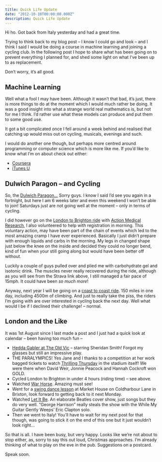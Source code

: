```yaml
---
title: Quick Life Update
date: "2012-10-10T00:00:00.000Z"
description: Quick Life Update
---
```


Hi ho. Got back from Italy yesterday and had a great time.

Trying to think back to my blog post – I know I could go and look – and I think I said I would be doing a course in machine learning and joining a cycling club. In the following post I hope to share what has been going on to prevent everything I planned for, and shed some light on what I’ve been up to as replacement.

Don’t worry, it’s all good.

## Machine Learning

Well what a fool I may have been. Although it wasn’t that bad, it’s just, there is more things to do at the moment which I would much rather be doing. It was a good insight into what a strange world real mathematics is, but not for me I think. I’d rather use what these models can produce and put them to some good use.

It got a bit complicated once I fell around a week behind and realised that catching up would miss out on cycling, musicals, evenings and such.

I would do another one though, but perhaps more centred around programming or computer science which is more like me. If you’d like to know what I’m on about check out either:

- [Coursera][0]
- [iTunes U][1]

## Dulwich Paragon – and Cycling

So, the [Dulwich Paragon…][2] Sorry guys. I know I said I’d see you again in a fortnight, but here I am 6 weeks later and even this weekend I won’t be able to join! Saturdays just are not going well at the moment – only in terms of cycling.

I did however go on the [London to Brighton ride][3] with [Action Medical Research][4], I also volunteered to help with registration in morning. This voluntary action, may have been part of the chain of events which led to the most amazing cramp I have ever experienced. Basically I just didn’t prepare with enough liquids and carbs in the morning. My legs in changed shape just below the knee on the inside and decided they could no longer bend, kind of fun when your still going along but would have been better off without.

Luckily a couple of guys pulled over and plied me with carbohydrate gel and isotonic drink. The muscles never really recovered during the ride, although as you will see from the Strava link above, I still managed a fair pace of 15mph. It could have been _so much more_!

Anyway, next year I will be going on a [coast to coast ride][5]. 150 miles in one day, including 4500m of climbing. And just to really take the piss, the riders I’m going with are over interested in cycling back the next day. Well what would I be if I declined their challenge! – normal.

## London and the Like

It was 1st August since I last made a post and I just had a quick look at calendar – been having too much fun –

- [Hedda Gabler at The Old Vic][6] – starring Sheridan Smith! Forgot my glasses but still an impressive play.
- THE PARALYMPICS! Yes Jane and I thanks to a competition at her work bagged tickets to watch [Thrilling Thursday][7] in the stadium itself! We were there when David Weir, Jonnie Peacock and Hannah Cockroft won GOLD.
- Cycled London to Brighton in under 4 hours (riding time) – see above.
- Watched [War Horse][8]. Amazing must see!
- Went for a [swing dance lesson][9] at Market House on Coldharbour Lane in Brixton, look forward to getting back to it next Monday.
- Watched [Let It Be][10]. An elaborate Beatles cover show, just songs but they do very well. “George Harrison” really steals the show with the While My Guitar Gently Weeps’ Eric Clapton solo.
- Then we went to Italy! You’ll have to wait for my next post for that though, was going to stick it on the end of this one but it just wouldn’t look right…

So that is all. I have been busy, but very happy. Looks like we’re not about to stop either, as, sorry to say this out loud, Christmas approaches. I’m already thinking of what to play on the eve in the pub. Suggestions on a postcard.

Speak soon.

[0]: https://www.coursera.org/
[1]: http://www.apple.com/education/itunes-u/
[2]: http://www.dulwichparagon.com/
[3]: http://app.strava.com/rides/21842938
[4]: http://www.action.org.uk/
[5]: http://entries.opencycling.com/
[6]: http://www.oldvictheatre.com/hedda-gabler-2/
[7]: http://www.independent.co.uk/sport/olympics/paralympics/peacock-raises-roof-after-leaving-pistorius-in-shade-8113968.html
[8]: http://warhorseonstage.com/
[9]: http://www.londonswingcats.com/
[10]: http://www.letitbelondon.com/
